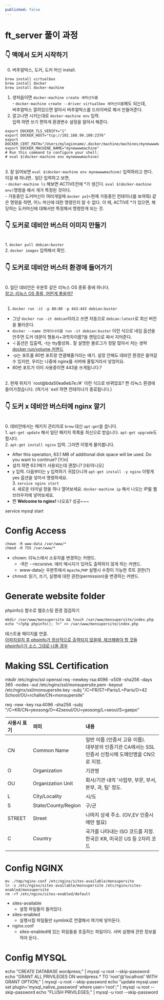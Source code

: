 ```yaml
---
published: false
---
```


# ft_server 풀이 과정

## 👇 맥에서 도커 시작하기

0. 버추얼박스, 도커, 도커 머신 install.
~~~
brew install virtualbox
brew install docker
brew install docker-machine
~~~
1. 생처음이면 `docker-machine create 새머신이름`
<br>    - `docker-machine create --driver virtualbox 새머신이름`해도 되는데,
<br>      버추얼박스 깔려있으면 알아서 버추얼박스를 드라이버로 해서 만들어준다.
2. 깔고나면 시키는대로 `docker-machine env` 입력.
<br>입력 하면 쓰기 편하게 환경변수 설정을 알아서 해준다. 
~~~
export DOCKER_TLS_VERIFY="1"
export DOCKER_HOST="tcp://192.168.99.100:2376"
export DOCKER_CERT_PATH="/Users/myloginname/.docker/machine/machines/mynewwwmachine"
export DOCKER_MACHINE_NAME="mynewwwmachine"
# Run this command to configure your shell:
# eval $(docker-machine env mynewwwmachine)
~~~
<br>3. 잘 읽어보면 `eval $(docker-machine env mynewwwmachine)` 입력하라고 한다.
<br>이걸 왜 하냐면.. 일단 입력하고 보면,
<br>  - `docker-machine ls` 해보면 ACTIVE칸에 *가 생긴다.
    `eval $(docker-machine env)`명령을 해서 걔가 특정된 것이다.
<br>  - 가동중인 도커머신이 여러개일때 `docker ps`(=현재 가동중인 컨테이너를 보여줘) 같은 명령을 하면,
        어느 머신에 대한 명령인지 알 수 없다. 이 때, ACTIVE *가 있으면, 해당하는 도커머신에 대해서만 특정해서 명령한게 되는 것.  

## 👇 도커로 데비안 버스터 이미지 만들기

<br>1. `docker pull debian:buster` 
<br>2. `docker images` 입력해서 확인.

## 👇 도커로 데비안 버스터 환경에 들어가기

<br>0. 일단 데비안은 우분투 같은 리눅스 OS 종류 중에 하나다.
<br>[참고: 리눅스 OS 종류, 어떤게 좋을까?](https://secretpoten.tistory.com/31)
<br>
<br>
1. `docker run -it -p 80:80 -p 443:443 debian:buster`
  - 그냥 `docker run -it debian`이라고 쓰면 자동으로 `debian:latest`로 최신 버전을 불러온다.
  - `docker --name 컨테이너이름 run -it debian:buster` 이런 식으로 네임 옵션을 안주면 도커 데몬이 형용사+과학자이름?을 랜덤으로 짜서 지어준다.
  - -i 옵션은 입출력, -t는 tty활성화.. 잘 설명한 블로그가 정말 많아서 저는 생략 [docker run/volume 커맨드](https://tinkerbellbass.tistory.com/47)
  - -p는 포트를 80번 포트랑 연결해줄거라는 얘기. 설정 안해도 데비안 환경은 들어갈 수 있지만, 우리는 나중에 nginx를 서버에 올릴거라서 넣었어요.
  - 80번 포트가 이미 사용중이면 443을 쓰게됩니다.?
<br>
2. 현재 위치가 `root@bda50ea6eb7e:/#` 이런 식으로 바뀌었죠? 짠 리눅스 환경에 들어가졌습니다. (여기서 `exit`하면 컨테이너가 종료됩니다.)

## 👇 도커 x 데비안 버스터에 nginx 깔기

<br>0. 데비안에서는 패키지 관리자로 `brew` 대신 `apt-get`을 씁니다.
<br>1. `apt-get update` 해서 일단 패키지 목록을 최신으로 받습니다. `apt-get upgrade`도 합시다.
<br>2. `apt-get install nginx` 입력. 그러면 이렇게 물어봅니다.
  - After this operation, 63.1 MB of additional disk space will be used. Do you want to continue? [Y/n]
  - 설치 하면 63.1메가 사용되는데 괜찮니? [네/아니오]
  - y 입력. 다음부터는 y 입력하기 귀찮으니까 `apt-get install -y nginx` 이렇게 yes 옵션을 넣어서 명령하세요.
<br>3. `service nginx start`
<br>4. 새로운 터미널 창을 하나 열어보세요. `docker-machine ip` 해서 나오는 IP를 웹브라우저에 넣어보세요.
   - 짠 **Welcome to nginx!** 나오죠? 성공~~~
   

   
   
   
   
   
   
   


service mysql start

# Config Access
~~~
chown -R www-data /var/www/*
chmod -R 755 /var/www/*
~~~
* chown: 리눅스에서 소유자를 변경하는 커맨드.
  - -R은 --recursive. 에러 메시지가 있어도 출력하지 않게 하는 커맨드.
  - www-data는 우분투에서 `Apache`,`PHP` 실행시 수정이 가능한 루트 권한(?)
* chmod: 읽기, 쓰기, 실행에 대한 권한(permission)을 변경하는 커맨드.


# Generate website folder
phpinfo() 함수로 웹호스팅 환경 점검하기
~~~
mkdir /var/www/monsupersite && touch /var/www/monsupersite/index.php
echo "<?php phpinfo(); ?>" >> /var/www/monsupersite/index.php
~~~
테스트용 페이지를 연결.<br>
[아파치설치 후 phpinfo가 정상적으로 출력되지 않을때, 체크해봐야 할 것들](https://idchowto.com/?p=16772)<br>
[phpinfo()가 소스 그대로 나올 경우](https://medium.com/sjk5766/phpinfo-%EA%B0%80-%EC%86%8C%EC%8A%A4-%EA%B7%B8%EB%8C%80%EB%A1%9C-%EB%82%98%EC%98%AC-%EA%B2%BD%EC%9A%B0-f8993576adc5)


# Making SSL Certification
mkdir /etc/nginx/ssl
openssl req -newkey rsa:4096 -x509 -sha256 -days 365 -nodes -out /etc/nginx/ssl/monsupersite.pem -keyout /etc/nginx/ssl/monsupersite.key -subj "/C=FR/ST=Paris/L=Paris/O=42 School/OU=rchallie/CN=monsupersite"

req -new -key
rsa:4096
-sha256
-subj "/C=KR/CN=yeosong/O=42seoul/OU=yeosong/L=seoul/S=gaepo"

| 사용시 표기 | 의미 | 내용 |
|:---|:---|:---|
| CN | Common Name | 일반 이름 (인증서 고유 이름).<br>대부분의 인증기관 CA에서는 SSL인증서 신청시에 도메인명을 CN으로 지정.|
| O | Organization | 기관명 |
| OU | Organization Unit | 회사/기관 내의 '사업부, 부문, 부서, 본부, 과, 팀' 정도. |
| L | City/Locality | 시/도 |
| S | State/County/Region | 구/군 |
| STREET | Street | 나머지 상세 주소. (OV,EV 인증시에만 필요) |
| C | Country | 국가를 나타내는 ISO 코드를 지정. 한국은 KR, 미국은 US 등 2자리 코드 |

# Config NGINX
~~~
mv ./tmp/nginx-conf /etc/nginx/sites-available/monsupersite
ln -s /etc/nginx/sites-available/monsupersite /etc/nginx/sites-enabled/monsupersite
rm -rf /etc/nginx/sites-enabled/default
~~~
* sites-available
    - 설정 파일들이 들어있다.
* sites-enabled
    - 실행시킬 파일들만 symlink로 연결해서 여기에 넣어둔다.
* nginx.conf
    - sites-enabled에 있는 파일들을 호출하는 파일이다. 서버 실행에 관한 정보를 적어 둔다..

# Config MYSQL
echo "CREATE DATABASE wordpress;" | mysql -u root --skip-password
echo "GRANT ALL PRIVILEGES ON wordpress.* TO 'root'@'localhost' WITH GRANT OPTION;" | mysql -u root --skip-password
echo "update mysql.user set plugin='mysql_native_password' where user='root';" | mysql -u root --skip-password
echo "FLUSH PRIVILEGES;" | mysql -u root --skip-password


   
   
   
   
   
   
   
   
   
   
   
   
   
   
   
